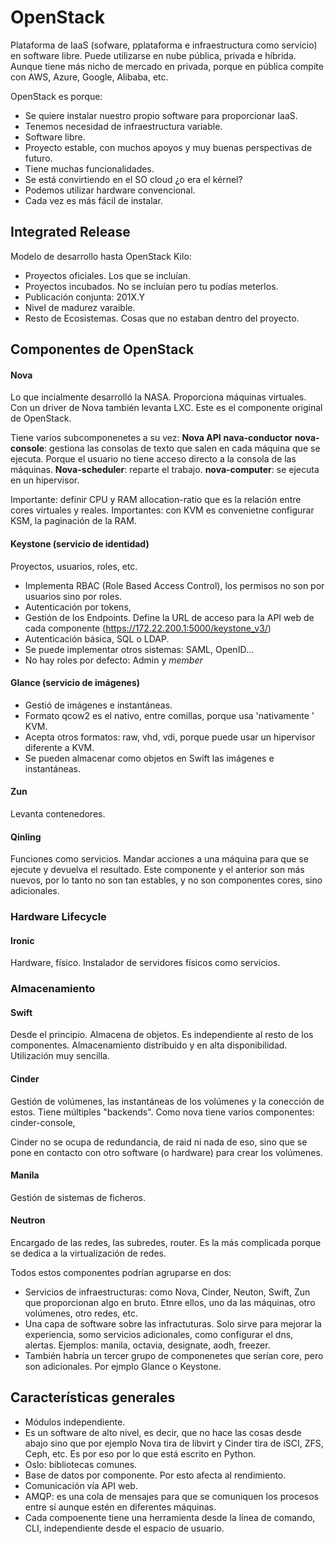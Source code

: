 # OpenStack
Plataforma de IaaS (sofware, pplataforma e infraestructura como servicio) en software libre. Puede utilizarse en nube pública, privada e híbrida. Aunque tiene más nicho de mercado en privada, porque en pública compite con AWS, Azure, Google, Alibaba, etc.

OpenStack es porque:
- Se quiere instalar nuestro propio software para proporcionar IaaS.
- Tenemos necesidad de infraestructura variable.
- Software libre.
- Proyecto estable, con muchos apoyos y muy buenas perspectivas de futuro.
- Tiene muchas funcionalidades.
- Se está convirtiendo en el SO cloud ¿o era el kérnel?
- Podemos utilizar hardware convencional.
- Cada vez es más fácil de instalar.

## Integrated Release
Modelo de desarrollo hasta OpenStack Kilo:
- Proyectos oficiales. Los que se incluían.
- Proyectos incubados. No se incluían pero tu podías meterlos.
- Publicación conjunta: 201X.Y
- Nivel de madurez varaible.
- Resto de Ecosistemas. Cosas que no estaban dentro del proyecto.

## Componentes de OpenStack
#### Nova
Lo que incialmente desarrolló la NASA. Proporciona máquinas virtuales. Con un driver de Nova también levanta LXC. Este es el componente original de OpenStack.

Tiene varios subcomponenetes a su vez:
**Nova API**
**nava-conductor**
**nova-console**: gestiona las consolas de texto que salen en cada máquina que se ejecuta. Porque el usuario no tiene acceso directo a la consola de las máquinas.
**Nova-scheduler**: reparte el trabajo.
**nova-computer**: se ejecuta en un hipervisor.

Importante: definir CPU y RAM allocation-ratio que es la relación entre cores virtuales y reales. 
Importantes: con KVM es convenietne configurar KSM, la paginación de la RAM. 

#### Keystone (servicio de identidad)
Proyectos, usuarios, roles, etc. 
- Implementa RBAC (Role Based Access Control), los permisos no son por usuarios sino por roles. 
- Autenticación por tokens,
- Gestión de los Endpoints. Define la URL de acceso para la API web de cada componente (https://172.22.200.1:5000/keystone_v3/)
- Autenticación básica, SQL o LDAP.
- Se puede implementar otros sistemas: SAML, OpenID...
- No hay roles por defecto: Admin y _member_

#### Glance (servicio de imágenes)
- Gestió de imágenes e instantáneas.
- Formato qcow2 es el nativo, entre comillas, porque usa 'nativamente ' KVM.
- Acepta otros formatos: raw, vhd, vdi, porque puede usar un hipervisor diferente a KVM.
- Se pueden almacenar como objetos en Swift las imágenes e instantáneas.

#### Zun
Levanta contenedores. 

#### Qinling
Funciones como servicios. Mandar acciones a una máquina para que se ejecute y devuelva el resultado. Este componente y el anterior son más nuevos, por lo tanto no son tan estables, y no son componentes cores, sino adicionales. 

### Hardware Lifecycle
#### Ironic
Hardware, físico. Instalador de servidores físicos como servicios.

### Almacenamiento
#### Swift
Desde el principio. Almacena de objetos. Es independiente al resto de los componentes. Almacenamiento distribuido y en alta disponibilidad. Utilización muy sencilla. 

#### Cinder
Gestión de volúmenes, las instantáneas de los volúmenes y la conección de estos. Tiene múltiples "backends". Como nova tiene varios componentes: cinder-console, 

Cinder no se ocupa de redundancia, de raid ni nada de eso, sino que se pone en contacto con otro software (o hardware) para crear los volúmenes.

#### Manila
Gestión de sistemas de ficheros.

#### Neutron
Encargado de las redes, las subredes, router. Es la más complicada porque se dedica a la virtualización de redes.


Todos estos componentes podrían agruparse en dos:
- Servicios de infraestructuras: como Nova, Cinder, Neuton, Swift, Zun que proporcionan algo en bruto. Etnre ellos, uno da las máquinas, otro volúmenes, otro redes, etc. 
- Una capa de software sobre las infractuturas. Solo sirve para mejorar la experiencia, somo servicios adicionales, como configurar el dns, alertas. Ejemplos: manila, octavia, designate, aodh, freezer.
- También habría un tercer grupo de componenetes que serían core, pero son adicionales. Por ejmplo Glance o Keystone. 

## Características generales
- Módulos independiente.
- Es un software de alto nivel, es decir, que no hace las cosas desde abajo sino que por ejemplo Nova tira de libvirt y Cinder tira de iSCI, ZFS, Ceph, etc. Es por eso por lo que está escrito en Python. 
- Oslo: bibliotecas comunes.
- Base de datos por componente. Por esto afecta al rendimiento. 
- Comunicación vía API web.
- AMQP: es una cola de mensajes para que se comuniquen los procesos entre sí aunque estén en diferentes máquinas.
- Cada compoenente tiene una herramienta desde la línea de comando, CLI, independiente desde el espacio de usuario. 



